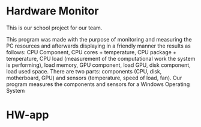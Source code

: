 # Hardware Monitor

This is our school project for our team. 

This program was made with the purpose of monitoring and measuring the PC resources and afterwards displaying in a friendly manner the results as follows: CPU Component, CPU cores + temperature, CPU package + temperature, CPU load (measurement of the computational work the system is performing), load memory, GPU component, load GPU, disk component, load used space. There are two parts: components (CPU, disk, motherboard, GPU) and sensors (temperature, speed of load, fan). Our program measures the components and sensors for a Windows Operating System
 
# HW-app
